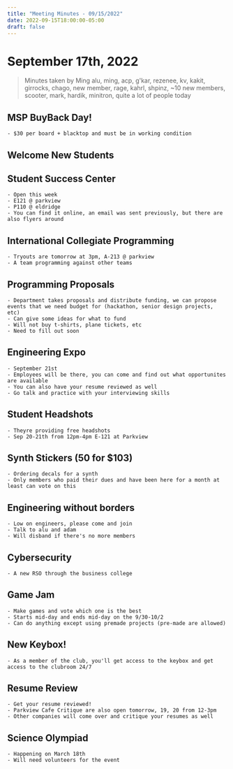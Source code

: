 ```yaml
---
title: "Meeting Minutes - 09/15/2022"
date: 2022-09-15T18:00:00-05:00
draft: false
---
```


# September 17th, 2022

> Minutes taken by Ming
> alu, ming, acp, g'kar, rezenee, kv, kakit, girrocks, chago, new member, rage, kahrl, shpinz, ~10 new members, scooter, mark, hardik, minitron, quite a lot of people today

## MSP BuyBack Day!

    - $30 per board + blacktop and must be in working condition

## Welcome New Students

## Student Success Center

    - Open this week
    - E121 @ parkview
    - P110 @ eldridge
    - You can find it online, an email was sent previously, but there are also flyers around

## International Collegiate Programming

    - Tryouts are tomorrow at 3pm, A-213 @ parkview
    - A team programming against other teams

## Programming Proposals

    - Department takes proposals and distribute funding, we can propose events that we need budget for (hackathon, senior design projects, etc)
    - Can give some ideas for what to fund
    - Will not buy t-shirts, plane tickets, etc
    - Need to fill out soon

## Engineering Expo

    - September 21st
    - Employees will be there, you can come and find out what opportunites are available
    - You can also have your resume reviewed as well
    - Go talk and practice with your interviewing skills

## Student Headshots

    - Theyre providing free headshots
    - Sep 20-21th from 12pm-4pm E-121 at Parkview

## Synth Stickers (50 for $103)

    - Ordering decals for a synth
    - Only members who paid their dues and have been here for a month at least can vote on this

## Engineering without borders

    - Low on engineers, please come and join
    - Talk to alu and adam
    - Will disband if there's no more members

## Cybersecurity

    - A new RSO through the business college

## Game Jam

    - Make games and vote which one is the best
    - Starts mid-day and ends mid-day on the 9/30-10/2
    - Can do anything except using premade projects (pre-made are allowed)

## New Keybox!

    - As a member of the club, you'll get access to the keybox and get access to the clubroom 24/7

## Resume Review

    - Get your resume reviewed!
    - Parkview Cafe Critique are also open tomorrow, 19, 20 from 12-3pm
    - Other companies will come over and critique your resumes as well

## Science Olympiad

    - Happening on March 18th
    - Will need volunteers for the event
